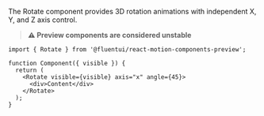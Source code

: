The Rotate component provides 3D rotation animations with independent X, Y, and Z axis control.

> **⚠️ Preview components are considered unstable**

```tsx
import { Rotate } from '@fluentui/react-motion-components-preview';

function Component({ visible }) {
  return (
    <Rotate visible={visible} axis="x" angle={45}>
      <div>Content</div>
    </Rotate>
  );
}
```
